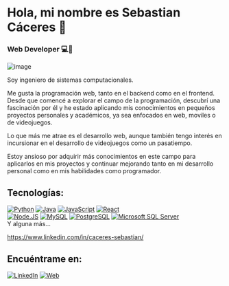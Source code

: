 # Hola, mi nombre es Sebastian Cáceres 👋

### Web Developer 💻📱
![image](https://github.com/cp-sebastian/cp-sebastian/assets/75715203/0327418a-07f2-4c27-aabc-d591a6f442b3)

Soy ingeniero de sistemas computacionales.

Me gusta la programación web, tanto en el backend como en el frontend. Desde que comencé a explorar el campo de la programación, descubrí una fascinación por él y he estado aplicando mis conocimientos en pequeños proyectos personales y académicos, ya sea enfocados en web, moviles o de videojuegos. 

Lo que más me atrae es el desarrollo web, aunque también tengo interés en incursionar en el desarrollo de videojuegos como un pasatiempo. 

Estoy ansioso por adquirir más conocimientos en este campo para aplicarlos en mis proyectos y continuar mejorando tanto en mi desarrollo personal como en mis habilidades como programador.

## Tecnologías:
[![Python](https://img.shields.io/badge/Python-yellow?style=for-the-badge&logo=python&logoColor=white&labelColor=101010)]()
[![Java](https://img.shields.io/badge/Java-007396?style=for-the-badge&logo=java&logoColor=white&labelColor=101010)]()
[![JavaScript](https://img.shields.io/badge/JavaScript-F7DF1E?style=for-the-badge&logo=javascript&logoColor=white&labelColor=101010)]()
[![React](https://img.shields.io/badge/React-61DAFB?style=for-the-badge&logo=react&logoColor=white&labelColor=101010)]()
</br>
[![Node.JS](https://img.shields.io/badge/Node.JS-339933?style=for-the-badge&logo=node.js&logoColor=white&labelColor=101010)]()
[![MySQL](https://img.shields.io/badge/MySQL-4479A1?style=for-the-badge&logo=mysql&logoColor=white&labelColor=101010)]()
[![PostgreSQL](https://img.shields.io/badge/PostgreSQL-4169E1?style=for-the-badge&logo=postgreSQL&logoColor=white&labelColor=101010)]()
[![Microsoft SQL Server](https://img.shields.io/badge/PostgreSQL-CC2927?style=for-the-badge&logo=microsoftsqlserver&logoColor=white&labelColor=101010)]()
</br>
Y alguna más...

https://www.linkedin.com/in/caceres-sebastian/

## Encuéntrame en:

[![LinkedIn](https://img.shields.io/badge/LinkedIn-Sebastian_Caceres-0077B5?style=for-the-badge&logo=linkedin&logoColor=white&labelColor=101010)](https://www.linkedin.com/in/caceres-sebastian)
[![Web](https://img.shields.io/badge/sebastian-caceres.com-14a1f0?style=for-the-badge&logo=dev.to&logoColor=white&labelColor=101010)]()
<!--
**cp-sebastian/cp-sebastian** is a ✨ _special_ ✨ repository because its `README.md` (this file) appears on your GitHub profile.

Here are some ideas to get you started:

- 🔭 I’m currently working on ...
- 🌱 I’m currently learning ...
- 👯 I’m looking to collaborate on ...
- 🤔 I’m looking for help with ...
- 💬 Ask me about ...
- 📫 How to reach me: ...
- 😄 Pronouns: ...
- ⚡ Fun fact: ...
-->
